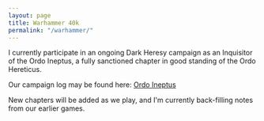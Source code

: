 ```yaml
---
layout: page
title: Warhammer 40k
permalink: "/warhammer/"
---
```


I currently participate in an ongoing Dark Heresy campaign as an Inquisitor of the Ordo Ineptus, a fully sanctioned chapter in good standing of the Ordo Hereticus.

Our campaign log may be found here: [Ordo Ineptus](/warhammer/ordo-ineptus)

New chapters will be added as we play, and I'm currently back-filling notes from our earlier games.
